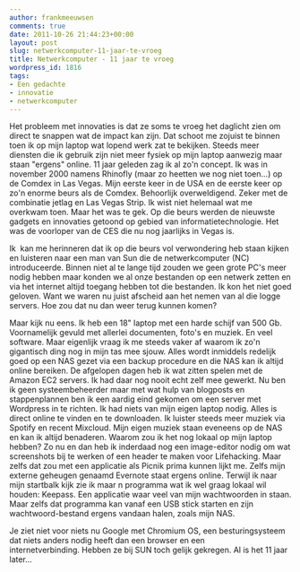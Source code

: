 ```yaml
---
author: frankmeeuwsen
comments: true
date: 2011-10-26 21:44:23+00:00
layout: post
slug: netwerkcomputer-11-jaar-te-vroeg
title: Netwerkcomputer - 11 jaar te vroeg
wordpress_id: 1816
tags:
- Een gedachte
- innovatie
- netwerkcomputer
---
```


Het probleem met innovaties is dat ze soms te vroeg het daglicht zien om direct te snappen wat de impact kan zijn. Dat schoot me zojuist te binnen toen ik op mijn laptop wat lopend werk zat te bekijken. Steeds meer diensten die ik gebruik zijn niet meer fysiek op mijn laptop aanwezig maar staan "ergens" online. 11 jaar geleden zag ik al zo'n concept. Ik was in november 2000 namens Rhinofly (maar zo heetten we nog niet toen...) op de Comdex in Las Vegas. Mijn eerste keer in de USA en de eerste keer op zo'n enorme beurs als de Comdex. Behoorlijk overweldigend. Zeker met de combinatie jetlag en Las Vegas Strip. Ik wist niet helemaal wat me overkwam toen. Maar het was te gek. Op die beurs werden de nieuwste gadgets en innovaties getoond op gebied van informatietechnologie. Het was de voorloper van de CES die nu nog jaarlijks in Vegas is.

Ik  kan me herinneren dat ik op die beurs vol verwondering heb staan kijken en luisteren naar een man van Sun die de netwerkcomputer (NC) introduceerde. Binnen niet al te lange tijd zouden we geen grote PC's meer nodig hebben maar konden we al onze bestanden op een netwerk zetten en via het internet altijd toegang hebben tot die bestanden. Ik kon het niet goed geloven. Want we waren nu juist afscheid aan het nemen van al die logge servers. Hoe zou dat nu dan weer terug kunnen komen?

Maar kijk nu eens. Ik heb een 18" laptop met een harde schijf van 500 Gb. Voornamelijk gevuld met allerlei documenten, foto's en muziek. En veel software. Maar eigenlijk vraag ik me steeds vaker af waarom ik zo'n gigantisch ding nog in mijn tas mee sjouw. Alles wordt inmiddels redelijk goed op een NAS gezet via een backup procedure en die NAS kan ik altijd online bereiken. De afgelopen dagen heb ik wat zitten spelen met de Amazon EC2 servers. Ik had daar nog nooit echt zelf mee gewerkt. Nu ben ik geen systeembeheerder maar met wat hulp van blogposts en stappenplannen ben ik een aardig eind gekomen om een server met Wordpress in te richten. Ik had niets van mijn eigen laptop nodig. Alles is direct online te vinden en te downloaden. Ik luister steeds meer muziek via Spotify en recent Mixcloud. Mijn eigen muziek staan eveneens op de NAS en kan ik altijd benaderen. Waarom zou ik het nog lokaal op mijn laptop hebben? Zo nu en dan heb ik inderdaad nog een image-editor nodig om wat screenshots bij te werken of een header te maken voor Lifehacking. Maar zelfs dat zou met een applicatie als Picnik prima kunnen lijkt me. Zelfs mijn externe geheugen genaamd Evernote staat ergens online. Terwijl ik naar mijn startbalk kijk zie ik maar n programma wat ik wel graag lokaal wil houden: Keepass. Een applicatie waar veel van mijn wachtwoorden in staan. Maar zelfs dat programma kan vanaf een USB stick starten en zijn wachtwoord-bestand ergens vandaan halen, zoals mijn NAS.

Je ziet niet voor niets nu Google met Chromium OS, een besturingsysteem dat niets anders nodig heeft dan een browser en een internetverbinding. Hebben ze bij SUN toch gelijk gekregen. Al is het 11 jaar later...
